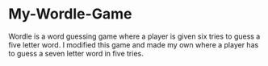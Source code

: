 # My-Wordle-Game
Wordle is a word guessing game where a player is given six tries to guess a five letter word. I modified this game and made my own where a player has to guess a seven letter word in five tries.

